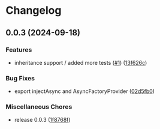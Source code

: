 # Changelog

## 0.0.3 (2024-09-18)


### Features

* inheritance support / added more tests ([#1](https://github.com/dirkluijk/needle-di/issues/1)) ([13f626c](https://github.com/dirkluijk/needle-di/commit/13f626ce3985f447e11f371ff476f5da2907f067))


### Bug Fixes

* export injectAsync and AsyncFactoryProvider ([02d5fb0](https://github.com/dirkluijk/needle-di/commit/02d5fb07f6dd2b8bfa157cc438f8f3d9625c1630))


### Miscellaneous Chores

* release 0.0.3 ([1f8768f](https://github.com/dirkluijk/needle-di/commit/1f8768faceceab651175433d20c853a03c404a3d))
